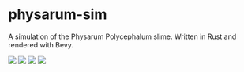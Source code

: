 # physarum-sim
A simulation of the Physarum Polycephalum slime. Written in Rust and rendered with Bevy.

![](demo/1.gif)
![](demo/2.gif)
![](demo/3.gif)
![](demo/4.gif)
